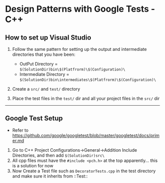 # Design Patterns with Google Tests - C++

## How to set up Visual Studio

1. Follow the same pattern for setting up the output and intermediate directories that you have been:
    - OutPut Directory = `$(SolutionDir)bin\$(Platfrorm)\$(Configuration)\`
    - Intermediate Directory = `$(SolutionDir)bin\intermediates\$(Platfrorm)\$(Configuration)\`

2. Create a `src/` and `test/` directory
3. Place the test files in the `test/` dir and all your project files in the `src/` dir
---------------------------------------------------

## Google Test Setup
- Refer to https://github.com/google/googletest/blob/master/googletest/docs/primer.md

1. Go to C++ Project Configurations->General->Addition Include Directories, and then add `$(SolutionDir)src\`
2. All cpp files must have the `#include <pch.h>` at the top apparently... this is a solution for now
3. Now Create a Test file such as `DecoratorTests.cpp` in the test directory and make sure it inherits from ::Test::